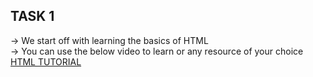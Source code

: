 ## TASK 1
-> We start off with learning the basics of HTML <br>
-> You can use the below video to learn or any resource of your choice <br>
[HTML TUTORIAL](https://youtu.be/HD13eq_Pmp8?si=r78QbrpDawqj_bjx)
